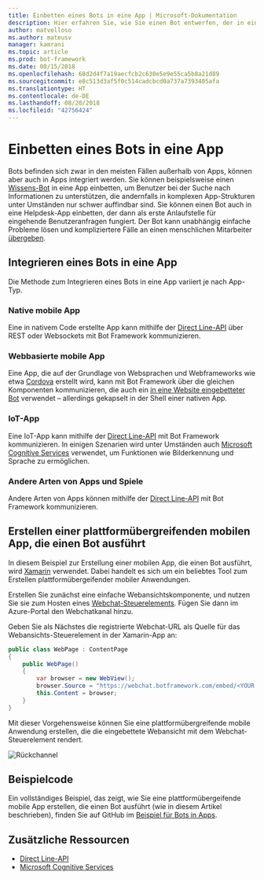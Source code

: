 ```yaml
---
title: Einbetten eines Bots in eine App | Microsoft-Dokumentation
description: Hier erfahren Sie, wie Sie einen Bot entwerfen, der in eine andere App eingebettet wird.
author: matvelloso
ms.author: mateusv
manager: kamrani
ms.topic: article
ms.prod: bot-framework
ms.date: 08/15/2018
ms.openlocfilehash: 68d2d4f7a19aecfcb2c630e5e9e55ca5b8a21d89
ms.sourcegitcommit: e8c513d3af5f0c514cadcbcd0a737a7393405afa
ms.translationtype: HT
ms.contentlocale: de-DE
ms.lasthandoff: 08/20/2018
ms.locfileid: "42756424"
---
```

# <a name="embed-a-bot-in-an-app"></a>Einbetten eines Bots in eine App

Bots befinden sich zwar in den meisten Fällen außerhalb von Apps, können aber auch in Apps integriert werden. Sie können beispielsweise einen [Wissens-Bot](~/bot-service-design-pattern-knowledge-base.md) in eine App einbetten, um Benutzer bei der Suche nach Informationen zu unterstützen, die andernfalls in komplexen App-Strukturen unter Umständen nur schwer auffindbar sind. Sie können einen Bot auch in eine Helpdesk-App einbetten, der dann als erste Anlaufstelle für eingehende Benutzeranfragen fungiert. Der Bot kann unabhängig einfache Probleme lösen und kompliziertere Fälle an einen menschlichen Mitarbeiter [übergeben](~/bot-service-design-pattern-handoff-human.md). 

## <a name="integrating-bot-with-app"></a>Integrieren eines Bots in eine App

Die Methode zum Integrieren eines Bots in eine App variiert je nach App-Typ. 

### <a name="native-mobile-app"></a>Native mobile App

Eine in nativem Code erstellte App kann mithilfe der [Direct Line-API][directLineAPI] über REST oder Websockets mit Bot Framework kommunizieren.

### <a name="web-based-mobile-app"></a>Webbasierte mobile App

Eine App, die auf der Grundlage von Websprachen und Webframeworks wie etwa <a href="https://cordova.apache.org/" target="_blank">Cordova</a> erstellt wird, kann mit Bot Framework über die gleichen Komponenten kommunizieren, die auch ein [in eine Website eingebetteter Bot](~/bot-service-design-pattern-embed-web-site.md) verwendet – allerdings gekapselt in der Shell einer nativen App.

### <a name="iot-app"></a>IoT-App

Eine IoT-App kann mithilfe der [Direct Line-API][directLineAPI] mit Bot Framework kommunizieren. In einigen Szenarien wird unter Umständen auch <a href="https://www.microsoft.com/cognitive-services/" target="_blank">Microsoft Cognitive Services</a> verwendet, um Funktionen wie Bilderkennung und Sprache zu ermöglichen.

### <a name="other-types-of-apps-and-games"></a>Andere Arten von Apps und Spiele

Andere Arten von Apps können mithilfe der [Direct Line-API][directLineAPI] mit Bot Framework kommunizieren. 

## <a name="creating-a-cross-platform-mobile-app-that-runs-a-bot"></a>Erstellen einer plattformübergreifenden mobilen App, die einen Bot ausführt

In diesem Beispiel zur Erstellung einer mobilen App, die einen Bot ausführt, wird <a href="https://www.xamarin.com/" target="_blank">Xamarin</a> verwendet. Dabei handelt es sich um ein beliebtes Tool zum Erstellen plattformübergeifender mobiler Anwendungen. 

Erstellen Sie zunächst eine einfache Webansichtskomponente, und nutzen Sie sie zum Hosten eines <a href="https://github.com/Microsoft/BotFramework-WebChat" target="_blank">Webchat-Steuerelements</a>. Fügen Sie dann im Azure-Portal den Webchatkanal hinzu. 

Geben Sie als Nächstes die registrierte Webchat-URL als Quelle für das Webansichts-Steuerelement in der Xamarin-App an:

```cs
public class WebPage : ContentPage
{
    public WebPage()
    {
        var browser = new WebView();
        browser.Source = "https://webchat.botframework.com/embed/<YOUR SECRET KEY HERE>";
        this.Content = browser;
    }
}
```

Mit dieser Vorgehensweise können Sie eine plattformübergreifende mobile Anwendung erstellen, die die eingebettete Webansicht mit dem Webchat-Steuerelement rendert.

![Rückchannel](~/media/bot-service-design-pattern-embed-app/xamarin-apps.png)

## <a name="sample-code"></a>Beispielcode

Ein vollständiges Beispiel, das zeigt, wie Sie eine plattformübergeifende mobile App erstellen, die einen Bot ausführt (wie in diesem Artikel beschrieben), finden Sie auf GitHub im <a href="https://github.com/Microsoft/BotBuilder-Samples/tree/master/CSharp/capability-BotInApps" target="_blank">Beispiel für Bots in Apps</a>.

## <a name="additional-resources"></a>Zusätzliche Ressourcen

- [Direct Line-API][directLineAPI]
- <a href="https://www.microsoft.com/cognitive-services/" target="_blank">Microsoft Cognitive Services</a>

[directLineAPI]: https://docs.botframework.com/en-us/restapi/directline3/#navtitle
